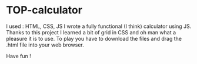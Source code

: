 # TOP-calculator

I used : HTML, CSS, JS
I wrote a fully functional (I think) calculator using JS. Thanks to this project I learned a bit of grid in CSS and oh man what a pleasure it is to use.
To play you have to download the files and drag the .html file into your web browser.

Have fun !
